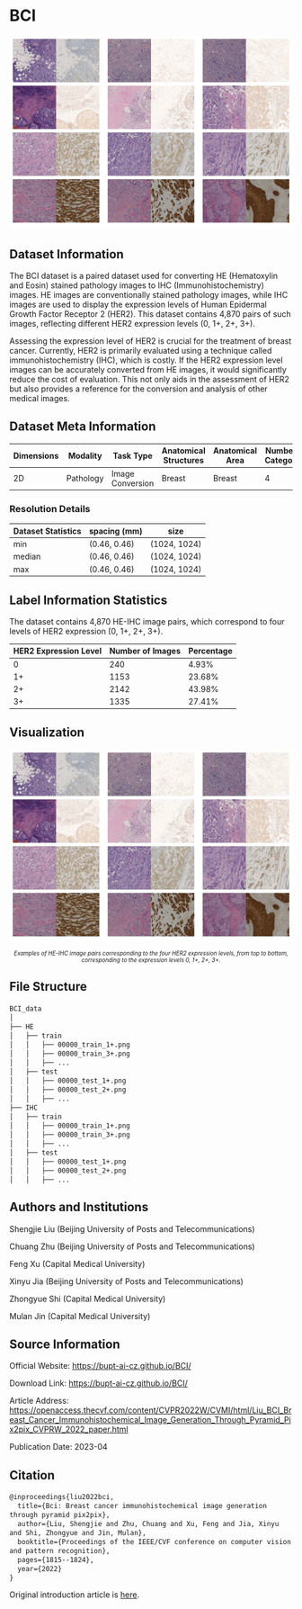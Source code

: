 # BCI

<div align="center">
    <a href="https://github.com/openmedlab/"><img width="700px" height="auto" src="appendix/BCI_0.png"></a>
</div>
<p style="text-align:center;font-size:10px;"><em></em></p>

## Dataset Information

The BCI dataset is a paired dataset used for converting HE (Hematoxylin and Eosin) stained pathology images to IHC (Immunohistochemistry) images. HE images are conventionally stained pathology images, while IHC images are used to display the expression levels of Human Epidermal Growth Factor Receptor 2 (HER2). This dataset contains 4,870 pairs of such images, reflecting different HER2 expression levels (0, 1+, 2+, 3+).

Assessing the expression level of HER2 is crucial for the treatment of breast cancer. Currently, HER2 is primarily evaluated using a technique called immunohistochemistry (IHC), which is costly. If the HER2 expression level images can be accurately converted from HE images, it would significantly reduce the cost of evaluation. This not only aids in the assessment of HER2 but also provides a reference for the conversion and analysis of other medical images.

## Dataset Meta Information

| Dimensions | Modality  | Task Type        | Anatomical Structures | Anatomical Area | Number of Categories | Data Volume | File Format |
|------------|-----------|------------------|-----------------------|-----------------|----------------------|-------------|-------------|
| 2D         | Pathology | Image Conversion | Breast                | Breast          | 4                    | 4870        | PNG         |


### Resolution Details

| Dataset Statistics | spacing (mm)  | size          |
|--------------------|---------------|---------------|
| min                | (0.46, 0.46)  | (1024, 1024)  |
| median             | (0.46, 0.46)  | (1024, 1024)  |
| max                | (0.46, 0.46)  | (1024, 1024)  |

## Label Information Statistics

The dataset contains 4,870 HE-IHC image pairs, which correspond to four levels of HER2 expression (0, 1+, 2+, 3+).

| HER2 Expression Level | Number of Images | Percentage |
|-----------------------|------------------|------------|
| 0                     | 240              | 4.93%      |
| 1+                    | 1153             | 23.68%     |
| 2+                    | 2142             | 43.98%     |
| 3+                    | 1335             | 27.41%     |


## Visualization

<div align="center">
    <a href="https://github.com/openmedlab/"><img width="700px" height="auto" src="appendix/BCI_1.webp"></a>
</div>
<p style="text-align:center;font-size:10px;"><em>Examples of HE-IHC image pairs corresponding to the four HER2 expression levels, from top to bottom, corresponding to the expression levels 0, 1+, 2+, 3+.</em></p>



## File Structure

``` 
BCI_data
│
├── HE
│   ├── train
│   │   ├── 00000_train_1+.png
│   │   ├── 00000_train_3+.png
│   │   ├── ...
│   ├── test
│   │   ├── 00000_test_1+.png
│   │   ├── 00000_test_2+.png
│   │   ├── ...
├── IHC
│   ├── train
│   │   ├── 00000_train_1+.png
│   │   ├── 00000_train_3+.png
│   │   ├── ...
│   ├── test
│   │   ├── 00000_test_1+.png
│   │   ├── 00000_test_2+.png
│   │   ├── ...
```

## Authors and Institutions

Shengjie Liu (Beijing University of Posts and Telecommunications)

Chuang Zhu (Beijing University of Posts and Telecommunications)

Feng Xu (Capital Medical University)

Xinyu Jia (Beijing University of Posts and Telecommunications)

Zhongyue Shi (Capital Medical University)

Mulan Jin (Capital Medical University)


## Source Information

Official Website: https://bupt-ai-cz.github.io/BCI/

Download Link: https://bupt-ai-cz.github.io/BCI/

Article Address: https://openaccess.thecvf.com/content/CVPR2022W/CVMI/html/Liu_BCI_Breast_Cancer_Immunohistochemical_Image_Generation_Through_Pyramid_Pix2pix_CVPRW_2022_paper.html

Publication Date: 2023-04

## Citation

``` 
@inproceedings{liu2022bci,
  title={Bci: Breast cancer immunohistochemical image generation through pyramid pix2pix},
  author={Liu, Shengjie and Zhu, Chuang and Xu, Feng and Jia, Xinyu and Shi, Zhongyue and Jin, Mulan},
  booktitle={Proceedings of the IEEE/CVF conference on computer vision and pattern recognition},
  pages={1815--1824},
  year={2022}
}
```

Original introduction article is [here](https://zhuanlan.zhihu.com/p/702294425).